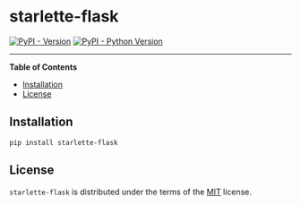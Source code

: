 # starlette-flask

[![PyPI - Version](https://img.shields.io/pypi/v/starlette-flask.svg)](https://pypi.org/project/starlette-flask)
[![PyPI - Python Version](https://img.shields.io/pypi/pyversions/starlette-flask.svg)](https://pypi.org/project/starlette-flask)

-----

**Table of Contents**

- [Installation](#installation)
- [License](#license)

## Installation

```console
pip install starlette-flask
```

## License

`starlette-flask` is distributed under the terms of the [MIT](https://spdx.org/licenses/MIT.html) license.
